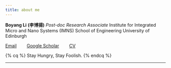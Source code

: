 ```yaml
---
title: about me
---
```


**Boyang Li**  **(李博揚)**
*Post-doc Research Associate*
Institute for Integrated Micro and Nano Systems (IMNS)
School of Engineering
University of Edinburgh

<i class="fa fa-envelope"></i> [Email][1]&emsp;&emsp;<i class="fa fa-google"></i> [Google Scholar][3]&emsp;&emsp;<i class="fa fa-download"></i> [CV][2]

{% cq %} Stay Hungry, Stay Foolish. {% endcq %}

<hr />

  [1]: mailto:boyang.li@ed.ac.uk
  [2]: /CV.pdf
  [3]: https://scholar.google.com.hk/citations?user=a-W1DTIAAAAJ&hl=en
